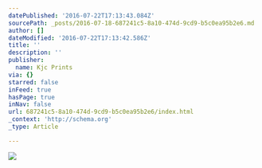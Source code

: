 ```yaml
---
datePublished: '2016-07-22T17:13:43.084Z'
sourcePath: _posts/2016-07-18-687241c5-8a10-474d-9cd9-b5c0ea95b2e6.md
author: []
dateModified: '2016-07-22T17:13:42.586Z'
title: ''
description: ''
publisher:
  name: Kjc Prints
via: {}
starred: false
inFeed: true
hasPage: true
inNav: false
url: 687241c5-8a10-474d-9cd9-b5c0ea95b2e6/index.html
_context: 'http://schema.org'
_type: Article

---
```

![](https://the-grid-user-content.s3-us-west-2.amazonaws.com/586c6bf1-b2e8-4bcf-8fd1-0fa0044b6741.jpg)